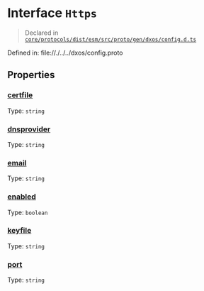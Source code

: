 # Interface `Https`
> Declared in [`core/protocols/dist/esm/src/proto/gen/dxos/config.d.ts`]()

Defined in:
   file://./../../dxos/config.proto
## Properties
### [certfile]()
Type: <code>string</code>



### [dnsprovider]()
Type: <code>string</code>



### [email]()
Type: <code>string</code>



### [enabled]()
Type: <code>boolean</code>



### [keyfile]()
Type: <code>string</code>



### [port]()
Type: <code>string</code>



    